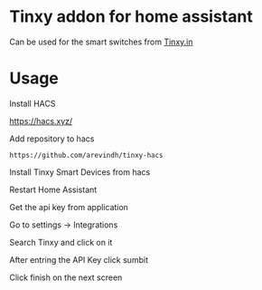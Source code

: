 # Tinxy addon for home assistant


Can be used for the smart switches from [Tinxy.in](https://tinxy.in/)

# Usage 


Install HACS

https://hacs.xyz/


Add repository to hacs 

```
https://github.com/arevindh/tinxy-hacs
```

Install Tinxy Smart Devices from hacs

Restart Home Assistant

Get the api key from application 

Go to settings -> Integrations 

Search Tinxy and click on it 

After entring the API Key click sumbit

Click finish on the next screen

